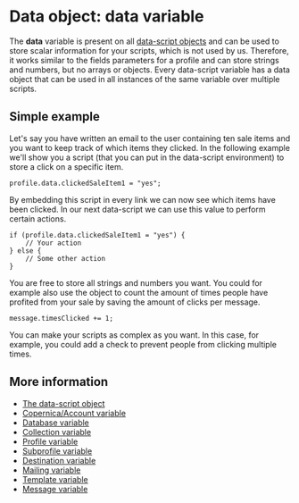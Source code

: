 # Data object: data variable

The **data** variable is present on all [data-script objects](./data-object) and can be used to store scalar information for your 
scripts, which is not used by us. Therefore, it works similar to the fields parameters for a 
profile and can store strings and numbers, but no arrays or objects. Every 
data-script variable has a data object that can be used in all instances of 
the same variable over multiple scripts.

## Simple example

Let's say you have written an email to the user containing ten sale items 
and you want to keep track of which items they clicked. In the following example 
we'll show you a script (that you can put in the data-script environment) 
to store a click on a specific item.

    profile.data.clickedSaleItem1 = "yes";

By embedding this script in every link we can now see which items have been 
clicked. In our next data-script we can use this value to perform certain 
actions.

    if (profile.data.clickedSaleItem1 = "yes") {
        // Your action
    } else {
        // Some other action
    }

You are free to store all strings and numbers you want. You could for example 
also use the object to count the amount of times people have profited from 
your sale by saving the amount of clicks per message.

    message.timesClicked += 1;
    
You can make your scripts as complex as you want. In this case, for example, 
you could add a check to prevent people from clicking multiple times.

## More information

* [The data-script object](./data-object)
* [Copernica/Account variable](./data-object-copernica)
* [Database variable](./data-object-database)
* [Collection variable](./data-object-collection)
* [Profile variable](./data-object-profile)
* [Subprofile variable](./data-object-subprofile)
* [Destination variable](./data-object-profile)
* [Mailing variable](./data-object-mailing)
* [Template variable](./data-object-template)
* [Message variable](./data-object-message)
